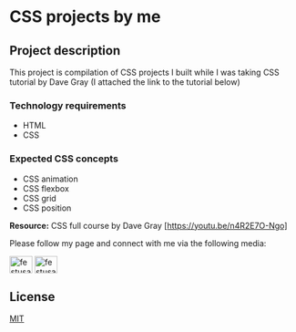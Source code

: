 # CSS projects by me

## Project description
This project is compilation of CSS projects I built while I was taking CSS tutorial by Dave Gray (I attached the link to the tutorial below)

### Technology requirements
- HTML
- CSS

### Expected CSS concepts
- CSS animation
- CSS flexbox
- CSS grid
- CSS position

**Resource:** CSS full course by Dave Gray [https://youtu.be/n4R2E7O-Ngo]

Please follow my page and connect with me via the following media: 
<p align="left">
<a href="https://linkedin.com/in/festusasiyanbi" target="blank"><img align="center" src="https://raw.githubusercontent.com/rahuldkjain/github-profile-readme-generator/master/src/images/icons/Social/linked-in-alt.svg" alt="festusasiyanbi" height="30" width="40" /></a>
<a href="https://instagram.com/festusasiyanbi" target="blank"><img align="center" src="https://raw.githubusercontent.com/rahuldkjain/github-profile-readme-generator/master/src/images/icons/Social/instagram.svg" alt="festusasiyanbi" height="30" width="40" /></a>
</p>

## License

[MIT](https://choosealicense.com/licenses/mit/)
